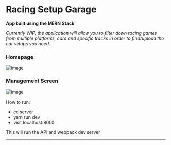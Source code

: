 # Racing Setup Garage

**App built using the MERN Stack**

*Currently WIP, the application will allow you to filter down
racing games from multiple platforms, cars and specific tracks
in order to find/upload the car setups you need.*

### Homepage

![image](https://github.com/Craig-97/Racing-Setup-Garage/assets/41014229/00522eb5-dee6-40f1-9a08-5b5cf9f64bd7)

### Management Screen

![image](https://github.com/Craig-97/Money-Manager/assets/41014229/1f19d45a-d525-43c8-abd7-daa16eb5fd08)



How to run:
  - cd server
  - yarn run dev
  - visit localhost:8000
  
This will run the API and webpack dev server

-------------------------------------------------------------


